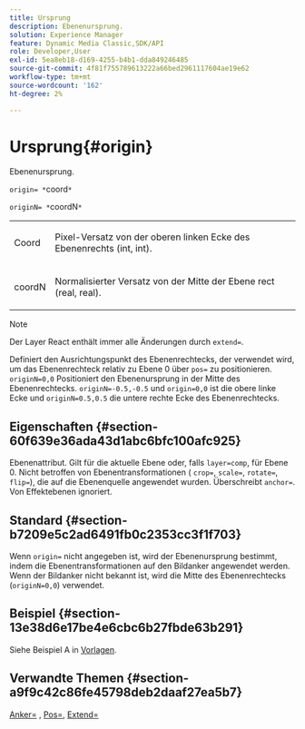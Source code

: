 ```yaml
---
title: Ursprung
description: Ebenenursprung.
solution: Experience Manager
feature: Dynamic Media Classic,SDK/API
role: Developer,User
exl-id: 5ea8eb18-d169-4255-b4b1-dda849246485
source-git-commit: 4f81f755789613222a66bed2961117604ae19e62
workflow-type: tm+mt
source-wordcount: '162'
ht-degree: 2%

---
```


# Ursprung{#origin}

Ebenenursprung.

`origin= *`coord`*`

`originN= *`coordN`*`

<table id="simpletable_A270FD92B1E841FE81F5AB300351FE01"> 
 <tr class="strow"> 
  <td class="stentry"> <p><span class="varname"> Coord</span> </p></td> 
  <td class="stentry"> <p>Pixel-Versatz von der oberen linken Ecke des Ebenenrechts (int, int). </p></td> 
 </tr> 
 <tr class="strow"> 
  <td class="stentry"> <p><span class="varname"> coordN</span> </p></td> 
  <td class="stentry"> <p>Normalisierter Versatz von der Mitte der Ebene rect (real, real). </p></td> 
 </tr> 
</table>

>[!NOTE]
>
>Der Layer React enthält immer alle Änderungen durch `extend=`.

Definiert den Ausrichtungspunkt des Ebenenrechtecks, der verwendet wird, um das Ebenenrechteck relativ zu Ebene 0 über `pos=` zu positionieren. `originN=0,0` Positioniert den Ebenenursprung in der Mitte des Ebenenrechtecks. `originN=-0.5,-0.5` und `origin=0,0` ist die obere linke Ecke und `originN=0.5,0.5` die untere rechte Ecke des Ebenenrechtecks.

## Eigenschaften {#section-60f639e36ada43d1abc6bfc100afc925}

Ebenenattribut. Gilt für die aktuelle Ebene oder, falls `layer=comp`, für Ebene 0. Nicht betroffen von Ebenentransformationen ( `crop=`, `scale=`, `rotate=`, `flip=`), die auf die Ebenenquelle angewendet wurden. Überschreibt `anchor=`. Von Effektebenen ignoriert.

## Standard {#section-b7209e5c2ad6491fb0c2353cc3f1f703}

Wenn `origin=` nicht angegeben ist, wird der Ebenenursprung bestimmt, indem die Ebenentransformationen auf den Bildanker angewendet werden. Wenn der Bildanker nicht bekannt ist, wird die Mitte des Ebenenrechtecks (`originN=0,0`) verwendet.

## Beispiel {#section-13e38d6e17be4e6cbc6b27fbde63b291}

Siehe Beispiel A in [Vorlagen](../../../../../is-api/http-ref/image-serving-api-ref/c-http-protocol-reference/c-templates/c-templates.md#concept-3cd2d2adae0e41b2979b9640244d4d3e).

## Verwandte Themen {#section-a9f9c42c86fe45798deb2daaf27ea5b7}

[Anker=](../../../../../is-api/http-ref/image-serving-api-ref/c-http-protocol-reference/c-command-reference/r-anchor.md#reference-6661e548ab284b82828d8d94c8ddeb7c) , [Pos=](../../../../../is-api/http-ref/image-serving-api-ref/c-http-protocol-reference/c-command-reference/r-pos.md#reference-65de948f4b404f1182b22119ca332143), [Extend=](../../../../../is-api/http-ref/image-serving-api-ref/c-http-protocol-reference/c-command-reference/r-extend.md#reference-7e9156beb285459d830e2d56782a74ac)

